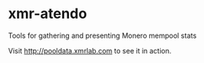 # xmr-atendo
Tools for gathering and presenting Monero mempool stats

Visit http://pooldata.xmrlab.com to see it in action.
